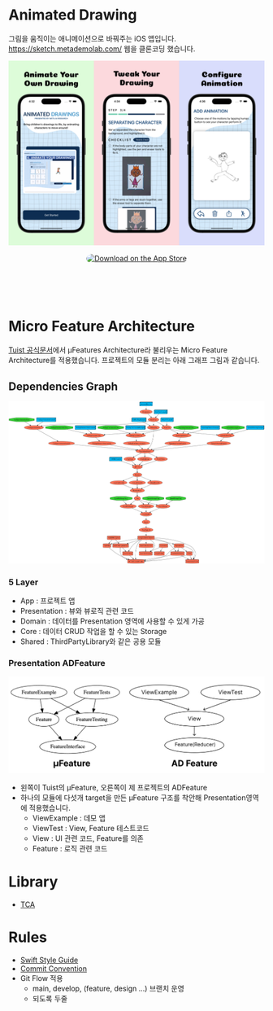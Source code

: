 # Animated Drawing
그림을 움직이는 애니메이션으로 바꿔주는 iOS 앱입니다.
https://sketch.metademolab.com/ 웹을 클론코딩 했습니다.

<img src="docs/adapp_preview/previewall.png" width="800px"/>

<p align="center">
<a href="https://apps.apple.com/app/animated-drawing/id6469684346" style="display: inline-block; overflow: hidden; border-radius: 13px; width: 200px; height: 83px;"><img src="https://tools.applemediaservices.com/api/badges/download-on-the-app-store/black/en-us?size=250x83&amp;releaseDate=1641254400&h=ddfff0c3bd61d9f88f53494b401881d3" alt="Download on the App Store" style="border-radius: 13px; width: 250px; height: 83px;"></a>
</p>


# Micro Feature Architecture
[Tuist 공식문서](https://docs.tuist.io/building-at-scale/microfeatures/)에서 µFeatures Architecture라 불리우는 Micro Feature Architecture를 적용했습니다. 프로젝트의 모듈 분리는 아래 그래프 그림과 같습니다.

## Dependencies Graph
<img src="graph.png"/>

### 5 Layer
- App : 프로젝트 앱
- Presentation : 뷰와 뷰로직 관련 코드
- Domain : 데이터를 Presentation 영역에 사용할 수 있게 가공
- Core : 데이터 CRUD 작업을 할 수 있는 Storage
- Shared : ThirdPartyLibrary와 같은 공용 모듈

### Presentation ADFeature
<img src="docs/ADFeature.png"/>

- 왼쪽이 Tuist의 µFeature, 오른쪽이 제 프로젝트의 ADFeature
- 하나의 모듈에 다섯개 target을 만든 µFeature 구조를 착안해 Presentation영역에 적용했습니다.
    - ViewExample : 데모 앱
    - ViewTest : View, Feature 테스트코드
    - View : UI 관련 코드, Feature를 의존
    - Feature : 로직 관련 코드

# Library
- [TCA](https://github.com/pointfreeco/swift-composable-architecture)

# Rules
- [Swift Style Guide](https://github.com/airbnb/swift)
- [Commit Convention](docs/CommitConvention.md)
- Git Flow 적용
    - main, develop, (feature, design ...) 브랜치 운영
    - 되도록 두줄
